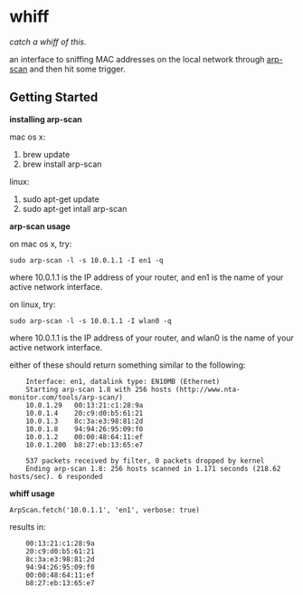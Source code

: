# whiff

_catch a whiff of this._

an interface to sniffing MAC addresses on the local network through [arp-scan](http://www.nta-monitor.com/wiki/index.php/Arp-scan_Documentation) and then hit some trigger.

## Getting Started

**installing arp-scan**

mac os x:

1. brew update
1. brew install arp-scan

linux:

1. sudo apt-get update
1. sudo apt-get intall arp-scan

**arp-scan usage**

on mac os x, try:

`sudo arp-scan -l -s 10.0.1.1 -I en1 -q`

where 10.0.1.1 is the IP address of your router, and en1 is the name of your active network interface.

on linux, try:

`sudo arp-scan -l -s 10.0.1.1 -I wlan0 -q`

where 10.0.1.1 is the IP address of your router, and wlan0 is the name of your active network interface.

either of these should return something similar to the following:

        Interface: en1, datalink type: EN10MB (Ethernet)
        Starting arp-scan 1.8 with 256 hosts (http://www.nta-monitor.com/tools/arp-scan/)
        10.0.1.29   00:13:21:c1:28:9a
        10.0.1.4    20:c9:d0:b5:61:21
        10.0.1.3    8c:3a:e3:98:81:2d
        10.0.1.8    94:94:26:95:09:f0
        10.0.1.2    00:00:48:64:11:ef
        10.0.1.200  b8:27:eb:13:65:e7

        537 packets received by filter, 0 packets dropped by kernel
        Ending arp-scan 1.8: 256 hosts scanned in 1.171 seconds (218.62 hosts/sec). 6 responded

**whiff usage**

`ArpScan.fetch('10.0.1.1', 'en1', verbose: true)`

results in:

        00:13:21:c1:28:9a
        20:c9:d0:b5:61:21
        8c:3a:e3:98:81:2d
        94:94:26:95:09:f0
        00:00:48:64:11:ef
        b8:27:eb:13:65:e7
